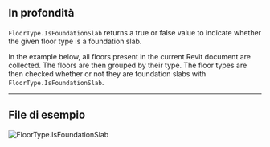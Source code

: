 ## In profondità
`FloorType.IsFoundationSlab` returns a true or false value to indicate whether the given floor type is a foundation slab.

In the example below, all floors present in the current Revit document are collected. The floors are then grouped by their type. The floor types are then checked whether or not they are foundation slabs with `FloorType.IsFoundationSlab`.
___
## File di esempio

![FloorType.IsFoundationSlab](./Revit.Elements.FloorType.IsFoundationSlab_img.jpg)
